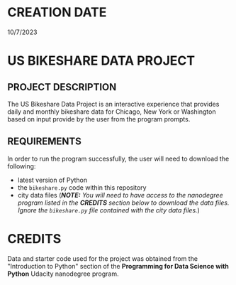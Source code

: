 # CREATION DATE
10/7/2023

# US BIKESHARE DATA PROJECT

## PROJECT DESCRIPTION
The US Bikeshare Data Project is an interactive experience that provides daily and monthly bikeshare data for Chicago, New York or Washington based on input provide by the user from the program prompts.

## REQUIREMENTS
In order to run the program successfully, the user will need to download the following:
* latest version of Python
* the `bikeshare.py` code within this repository
* city data files (_**NOTE:** You will need to have access to the nanodegree program listed in the **CREDITS** section below to download the data files. Ignore the `bikeshare.py` file contained with the city data files._)

# CREDITS
Data and starter code used for the project was obtained from the "Introduction to Python" section of the **Programming for Data Science with Python** Udacity nanodegree program.